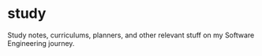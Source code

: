 # study
Study notes, curriculums, planners, and other relevant stuff on my Software Engineering journey.
